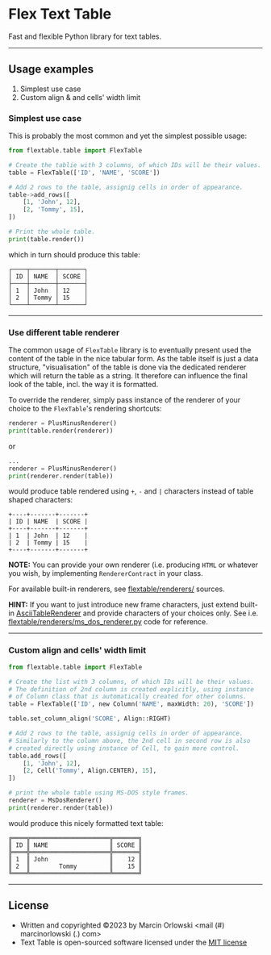 # Flex Text Table

Fast and flexible Python library for text tables.

---

## Usage examples

1. Simplest use case
2. Custom align & and cells' width limit

### Simplest use case

This is probably the most common and yet the simplest possible usage:

```python
from flextable.table import FlexTable

# Create the tablie with 3 columns, of which IDs will be their values.
table = FlexTable(['ID', 'NAME', 'SCORE'])

# Add 2 rows to the table, assignig cells in order of appearance.
table->add_rows([
    [1, 'John', 12],
    [2, 'Tommy', 15],
])

# Print the whole table.
print(table.render())
```

which in turn should produce this table:

```ascii
┌────┬───────┬───────┐
│ ID │ NAME  │ SCORE │
├────┼───────┼───────┤
│ 1  │ John  │ 12    │
│ 2  │ Tommy │ 15    │
└────┴───────┴───────┘
```

---

### Use different table renderer

The common usage of `FlexTable` library is to eventually present used the content of the table in the nice tabular form.
As the table itself is just a data structure, "visualisation" of the table is done via the dedicated renderer which will
return the table as a string. It therefore can influence the final look of the table, incl. the way it is formatted.

To override the renderer, simply pass instance of the renderer of your choice to the `FlexTable`'s rendering shortcuts:

```python
renderer = PlusMinusRenderer()
print(table.render(renderer))
```

or

```python
...
renderer = PlusMinusRenderer()
print(renderer.render(table))
```

would produce table rendered using `+`, `-` and `|` characters
instead of table shaped characters:

```ascii
+----+-------+-------+
| ID | NAME  | SCORE |
+----+-------+-------+
| 1  | John  | 12    |
| 2  | Tommy | 15    |
+----+-------+-------+
```

**NOTE:** You can provide your own renderer (i.e. producing `HTML` or whatever you wish,
by implementing `RendererContract` in your class.

For available built-in renderers, see [flextable/renderers/](../flextable/renderers/) sources.

**HINT:** If you want to just introduce new frame characters, just extend built-in
[AsciiTableRenderer](../flextable/renderers/ascii_table_renderer.py) and provide characters of your choices
only. See i.e. [flextable/renderers/ms_dos_renderer.py](../flextable/renderers/ms_dos_renderer.py) code for
reference.

---

### Custom align and cells' width limit

```python
from flextable.table import FlexTable

# Create the list with 3 columns, of which IDs will be their values.
# The definition of 2nd column is created explicitly, using instance 
# of Column class that is automatically created for other columns.
table = FlexTable(['ID', new Column('NAME', maxWidth: 20), 'SCORE'])

table.set_column_align('SCORE', Align::RIGHT)

# Add 2 rows to the table, assignig cells in order of appearance.
# Similarly to the column above, the 2nd cell in second row is also
# created directly using instance of Cell, to gain more control. 
table.add_rows([
    [1, 'John', 12],
    [2, Cell('Tommy', Align.CENTER), 15],
])

# print the whole table using MS-DOS style frames.
renderer = MsDosRenderer()
print(renderer.render(table))
```

would produce this nicely formatted text table:

```ascii
╔════╦══════════════════════╦═══════╗
║ ID ║ NAME                 ║ SCORE ║
╠════╬══════════════════════╬═══════╣
║ 1  ║ John                 ║    12 ║
║ 2  ║        Tommy         ║    15 ║
╚════╩══════════════════════╩═══════╝
```

---

## License

* Written and copyrighted &copy;2023 by Marcin Orlowski <mail (#) marcinorlowski (.) com>
* Text Table is open-sourced software licensed under
  the [MIT license](http://opensource.org/licenses/MIT)
